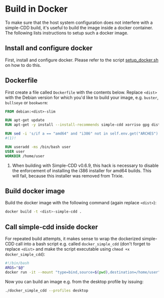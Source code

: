 # Build in Docker

To make sure that the host system configuration does not interfere with a
simple-CDD build, it's useful to build the image inside a docker container. The
following lists instructions to setup such a docker image.

## Install and configure docker

First, install and configure docker. Please refer to the script
[setup_docker.sh](https://github.com/swvanbuuren/simple-cdd-yaml-recipes/blob/master/scripts/setup_docker.sh)
on how to do this.

## Dockerfile

First create a file called `Dockerfile` with the contents below. Replace
`<dist>` with the Debian version for which you'd like to build your image, e.g.
`buster`, `bullseye` or `bookworm`:

```Dockerfile
FROM debian:<dist>-slim

RUN apt-get update
RUN apt-get -y install --install-recommends simple-cdd xorriso gpg distro-info-data

RUN sed -i 's/if a == "amd64" and "i386" not in self.env.get("ARCHES"):/if False and a == "amd64" and "i386" not in self.env.get("ARCHES"):/' /usr/share/simple-cdd/build-simple-cdd  
#(1)!

RUN useradd -ms /bin/bash user
USER user
WORKDIR /home/user
```

1. When building with Simple-CDD v0.6.9, this hack is necessary to disable the
   enforcement of installing the i386 installer for amd64 builds. This will
   fail, because this installer was removed from Trixie.

## Build docker image

Build the docker image with the following command (again replace `<dist>`):
```bash
docker build -t <dist>-simple-cdd .
```

## Call simple-cdd inside docker

For repeated build attempts, it makes sense to wrap the dockerized simple-CDD
call into a bash script e.g. called `docker_simple_cdd` (don't forget to replace
`<dist>` and make the script executable using `chmod +x docker_simple_cdd`):
```bash
#!/bin/bash
ARGS="$@"
docker run -it --mount "type=bind,source=$(pwd),destination=/home/user" <dist>-simple-cdd /bin/sh -c "simple-cdd $ARGS"
```

Now you can build an image e.g. from the desktop profile by issuing:

```bash
./docker_simple_cdd --profiles desktop
```
